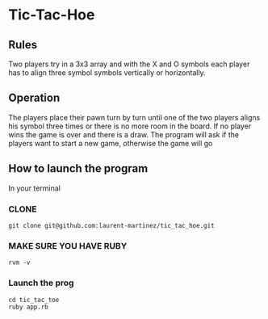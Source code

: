 # Tic-Tac-Hoe

## Rules

Two players try in a 3x3 array and with the X and O symbols each player has to align three symbol symbols vertically or horizontally.

## Operation

The players place their pawn turn by turn until one of the two players aligns his symbol three times or there is no more room in the board. If no player wins the game is over and there is a draw. The program will ask if the players want to start a new game, otherwise the game will go

## How to launch the program

In your terminal

### CLONE

    git clone git@github.com:laurent-martinez/tic_tac_hoe.git

### MAKE SURE YOU HAVE RUBY

    rvm -v

### Launch the prog

    cd tic_tac_toe
    ruby app.rb
